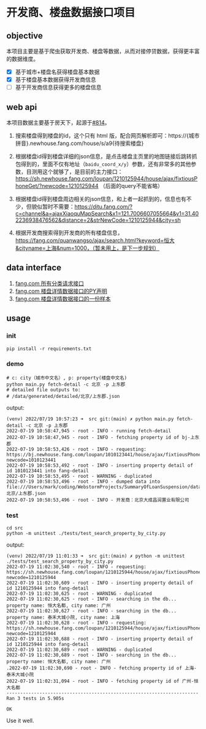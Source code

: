 # 开发商、楼盘数据接口项目

## objective

本项目主要是基于爬虫获取开发商、楼盘等数据，从而对接停贷数据，获得更丰富的数据维度。

- [x] 基于城市+楼盘名获得楼盘基本数据
- [x] 基于楼盘基本数据获得开发商信息
- [ ] 基于开发商信息获得更多的楼盘信息

## web api

本项目数据主要基于房天下，起源于[#814](https://github.com/WeNeedHome/SummaryOfLoanSuspension/pull/814)。

1. 搜索楼盘得到楼盘的id，这个只有 html 版，配合网页解析即可：https://{城市拼音}.newhouse.fang.com/house/s/a9{待搜索楼盘}

2. 根据楼盘id得到楼盘详细的json信息，是点击楼盘主页里的地图链接后跳转抓包得到的，里面不仅有地址（`baidu_coord_x/y`）参数，还有非常多的其他参数，目测用这个就够了，是目前的主力接口：https://sh.newhouse.fang.com/loupan/1210125944/house/ajax/fixtiousPhoneGet/?newcode=1210125944 （后面的query不能省略）

3. 根据楼盘id得到楼盘周边相关的json信息，和上者一起抓到的，信息也有不少，但貌似暂时不需要：https://ditu.fang.com/?c=channel&a=ajaxXiaoquMapSearch&x1=121.7006607055664&y1=31.402236938476562&distance=2&strNewCode=1210125944&city=sh

4. 根据开发商搜索得到开发商的所有楼盘信息，https://fang.com/quanwangso/ajax/search.html?keyword=恒大&cityname=上海&num=1000，（暂未用上，是下一步规划）

## data interface

1. [fang.com 所有分类请求接口](./src/fang/fang-page.yml)
2. [fang.com 楼盘详情数据接口的PY声明](./src/fang/idb_property.py)
3. [fang.com 楼盘详情数据接口的一份样本](../../../data/generated/detailed/北京/上东郡.json)

## usage

### init

```shell
pip install -r requirements.txt
```

### demo

```shell
# c: city（城市中文名）, p: property(楼盘中文名)
python main.py fetch-detail -c 北京 -p 上东郡
# detailed file outputs to:
# /data/generated/detailed/北京/上东郡.json
```

output: 

```text
(venv) 2022/07/19 10:57:23 ➜  src git:(main) ✗ python main.py fetch-detail -c 北京 -p 上东郡 
2022-07-19 10:58:47,945 - root - INFO - running fetch-detail
2022-07-19 10:58:47,945 - root - INFO - fetching property id of bj-上东郡
2022-07-19 10:58:53,426 - root - INFO - requesting: https://bj.newhouse.fang.com/loupan/1010123441/house/ajax/fixtiousPhoneGet/?newcode=1010123441
2022-07-19 10:58:53,492 - root - INFO - inserting property detail of id 1010123441 into fang-detail
2022-07-19 10:58:53,495 - root - WARNING - duplicated
2022-07-19 10:58:53,496 - root - INFO - dumped data into file:///Users/mark/coding/WebstormProjects/SummaryOfLoanSuspension/data/generated/detailed/北京/上东郡.json
2022-07-19 10:58:53,496 - root - INFO - 开发商：北京大成昌润置业有限公司
```

### test

```shell
cd src
python -m unittest ./tests/test_search_property_by_city.py
```

output:

```text
(venv) 2022/07/19 11:01:33 ➜  src git:(main) ✗ python -m unittest ./tests/test_search_property_by_city.py
2022-07-19 11:02:30,540 - root - INFO - requesting: https://sh.newhouse.fang.com/loupan/1210125944/house/ajax/fixtiousPhoneGet/?newcode=1210125944
2022-07-19 11:02:30,609 - root - INFO - inserting property detail of id 1210125944 into fang-detail
2022-07-19 11:02:30,625 - root - WARNING - duplicated
2022-07-19 11:02:30,625 - root - INFO - searching in the db... property name: 恒大名都, city name: 广州
2022-07-19 11:02:30,627 - root - INFO - searching in the db... property name: 泰禾大城小院, city name: 上海
2022-07-19 11:02:30,628 - root - INFO - requesting: https://sh.newhouse.fang.com/loupan/1210125944/house/ajax/fixtiousPhoneGet/?newcode=1210125944
2022-07-19 11:02:30,688 - root - INFO - inserting property detail of id 1210125944 into fang-detail
2022-07-19 11:02:30,689 - root - WARNING - duplicated
2022-07-19 11:02:30,689 - root - INFO - searching in the db... property name: 恒大名都, city name: 广州
.2022-07-19 11:02:30,690 - root - INFO - fetching property id of 上海-泰禾大城小院
2022-07-19 11:02:31,094 - root - INFO - fetching property id of 广州-恒大名都
----------------------------------------------------------------------
Ran 3 tests in 5.905s

OK
```

Use it well.
